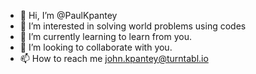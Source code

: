 - 👋 Hi, I’m @PaulKpantey
- 👀 I’m interested in solving world problems using codes
- 🌱 I’m currently learning to learn from you.
- 💞️ I’m looking to collaborate with you.
- 📫 How to reach me john.kpantey@turntabl.io

<!---
PaulKpantey/PaulKpantey is a ✨ special ✨ repository because its `README.md` (this file) appears on your GitHub profile.
You can click the Preview link to take a look at your changes.
--->
